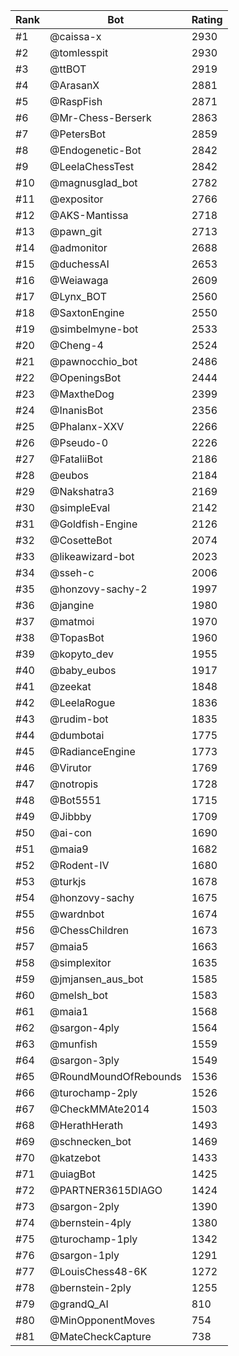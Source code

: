 Rank|Bot|Rating
---|---|---
#1|@caissa-x|2930
#2|@tomlesspit|2930
#3|@ttBOT|2919
#4|@ArasanX|2881
#5|@RaspFish|2871
#6|@Mr-Chess-Berserk|2863
#7|@PetersBot|2859
#8|@Endogenetic-Bot|2842
#9|@LeelaChessTest|2842
#10|@magnusglad_bot|2782
#11|@expositor|2766
#12|@AKS-Mantissa|2718
#13|@pawn_git|2713
#14|@admonitor|2688
#15|@duchessAI|2653
#16|@Weiawaga|2609
#17|@Lynx_BOT|2560
#18|@SaxtonEngine|2550
#19|@simbelmyne-bot|2533
#20|@Cheng-4|2524
#21|@pawnocchio_bot|2486
#22|@OpeningsBot|2444
#23|@MaxtheDog|2399
#24|@InanisBot|2356
#25|@Phalanx-XXV|2266
#26|@Pseudo-0|2226
#27|@FataliiBot|2186
#28|@eubos|2184
#29|@Nakshatra3|2169
#30|@simpleEval|2142
#31|@Goldfish-Engine|2126
#32|@CosetteBot|2074
#33|@likeawizard-bot|2023
#34|@sseh-c|2006
#35|@honzovy-sachy-2|1997
#36|@jangine|1980
#37|@matmoi|1970
#38|@TopasBot|1960
#39|@kopyto_dev|1955
#40|@baby_eubos|1917
#41|@zeekat|1848
#42|@LeelaRogue|1836
#43|@rudim-bot|1835
#44|@dumbotai|1775
#45|@RadianceEngine|1773
#46|@Virutor|1769
#47|@notropis|1728
#48|@Bot5551|1715
#49|@Jibbby|1709
#50|@ai-con|1690
#51|@maia9|1682
#52|@Rodent-IV|1680
#53|@turkjs|1678
#54|@honzovy-sachy|1675
#55|@wardnbot|1674
#56|@ChessChildren|1673
#57|@maia5|1663
#58|@simplexitor|1635
#59|@jmjansen_aus_bot|1585
#60|@melsh_bot|1583
#61|@maia1|1568
#62|@sargon-4ply|1564
#63|@munfish|1559
#64|@sargon-3ply|1549
#65|@RoundMoundOfRebounds|1536
#66|@turochamp-2ply|1526
#67|@CheckMMAte2014|1503
#68|@HerathHerath|1493
#69|@schnecken_bot|1469
#70|@katzebot|1433
#71|@uiagBot|1425
#72|@PARTNER3615DIAGO|1424
#73|@sargon-2ply|1390
#74|@bernstein-4ply|1380
#75|@turochamp-1ply|1342
#76|@sargon-1ply|1291
#77|@LouisChess48-6K|1272
#78|@bernstein-2ply|1255
#79|@grandQ_AI|810
#80|@MinOpponentMoves|754
#81|@MateCheckCapture|738
